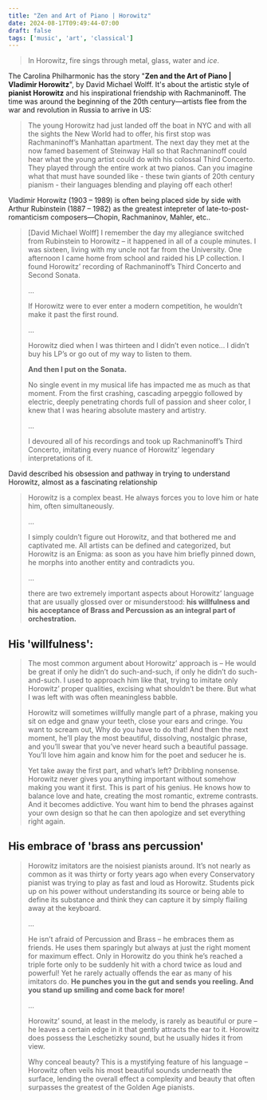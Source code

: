 ```yaml
---
title: "Zen and Art of Piano | Horowitz"
date: 2024-08-17T09:49:44-07:00
draft: false
tags: ['music', 'art', 'classical']
---
```


> In Horowitz, fire sings through metal, glass, water and *ice*.

The Carolina Philharmonic has the story "**Zen and the Art of Piano | Vladimir Horowitz**", by David Michael Wolff. It's about the artistic style of **pianist Horowitz** and his inspirational friendship with Rachmaninoff. The time was around the beginning of the 20th century—artists flee from the war and revolution in Russia to arrive in US:

> The young Horowitz had just landed off the boat in NYC and with all the sights the New World had to offer, his first stop was Rachmaninoff’s Manhattan apartment. The next day they met at the now famed basement of Steinway Hall so that Rachmaninoff could hear what the young artist could do with his colossal Third Concerto. They played through the entire work at two pianos. Can you imagine what that must have sounded like - these twin giants of 20th century pianism - their languages blending and playing off each other! 

Vladimir Horowitz (1903 – 1989) is often being placed side by side with Arthur Rubinstein (1887 – 1982) as the greatest intepreter of late-to-post-romanticism composers—Chopin, Rachmaninov, Mahler, etc..

> [David Michael Wolff] I remember the day my allegiance switched from Rubinstein to Horowitz – it happened in all of a couple minutes. I was sixteen, living with my uncle not far from the University. One afternoon I came home from school and raided his LP collection. I found Horowitz’ recording of Rachmaninoff’s Third Concerto and Second Sonata.
>
> ...
>
> If Horowitz were to ever enter a modern competition, he wouldn’t make it past the first round.
>
> ...
>
> Horowitz died when I was thirteen and I didn’t even notice... I didn’t buy his LP’s or go out of my way to listen to them.
>
> **And then I put on the Sonata.**
>
> No single event in my musical life has impacted me as much as that moment. From the first crashing, cascading arpeggio followed by electric, deeply penetrating chords full of passion and sheer color, I knew that I was hearing absolute mastery and artistry.
>
> ...
>
> I devoured all of his recordings and took up Rachmaninoff’s Third Concerto, imitating every nuance of Horowitz’ legendary interpretations of it.

David described his obsession and pathway in trying to understand Horowitz, almost as a fascinating relationship

> Horowitz is a complex beast. He always forces you to love him or hate him, often simultaneously.
>
> ...
>
> I simply couldn’t figure out Horowitz, and that bothered me and captivated me. All artists can be defined and categorized, but Horowitz is an Enigma: as soon as you have him briefly pinned down, he morphs into another entity and contradicts you.
>
> ...
>
> there are two extremely important aspects about Horowitz’ language that are usually glossed over or misunderstood: **his willfulness and his acceptance of Brass and Percussion as an integral part of orchestration.**

## His 'willfulness':

> The most common argument about Horowitz’ approach is –  He would be great if only he didn’t do such-and-such, if only he didn’t do such-and-such. I used to approach him like that, trying to imitate only Horowitz’ proper qualities, excising what shouldn’t be there. But what I was left with was often meaningless babble.
>
> Horowitz will sometimes willfully mangle part of a phrase, making you sit on edge and gnaw your teeth, close your ears and cringe. You want to scream out, Why do you have to do that! And then the next moment, he’ll play the most beautiful, dissolving, nostalgic phrase, and you’ll swear that you’ve never heard such a beautiful passage. You’ll love him again and know him for the poet and seducer he is.
>
> Yet take away the first part, and what’s left? Dribbling nonsense. Horowitz never gives you anything important without somehow making you want it first. This is part of his genius. He knows how to balance love and hate, creating the most romantic, extreme contrasts. And it becomes addictive. You want him to bend the phrases against your own design so that he can then apologize and set everything right again.

## His embrace of 'brass ans percussion'

> Horowitz imitators are the noisiest pianists around. It’s not nearly as common as it was thirty or forty years ago when every Conservatory pianist was trying to play as fast and loud as Horowitz. Students pick up on his power without understanding its source or being able to define its substance and think they can capture it by simply flailing away at the keyboard.
>
> ...
>
> He isn’t afraid of Percussion and Brass – he embraces them as friends. He uses them sparingly but always at just the right moment for maximum effect. Only in Horowitz do you think he’s reached a triple forte only to be suddenly hit with a chord twice as loud and powerful! Yet he rarely actually offends the ear as many of his imitators do. **He punches you in the gut and sends you reeling. And you stand up smiling and come back for more!** 
>
> ...
>
> Horowitz’ sound, at least in the melody, is rarely as beautiful or pure – he leaves a certain edge in it that gently attracts the ear to it. Horowitz does possess the Leschetizky sound, but he usually hides it from view.
>
> Why conceal beauty? This is a mystifying feature of his language – Horowitz often veils his most beautiful sounds underneath the surface, lending the overall effect a complexity and beauty that often surpasses the greatest of the Golden Age pianists. 

